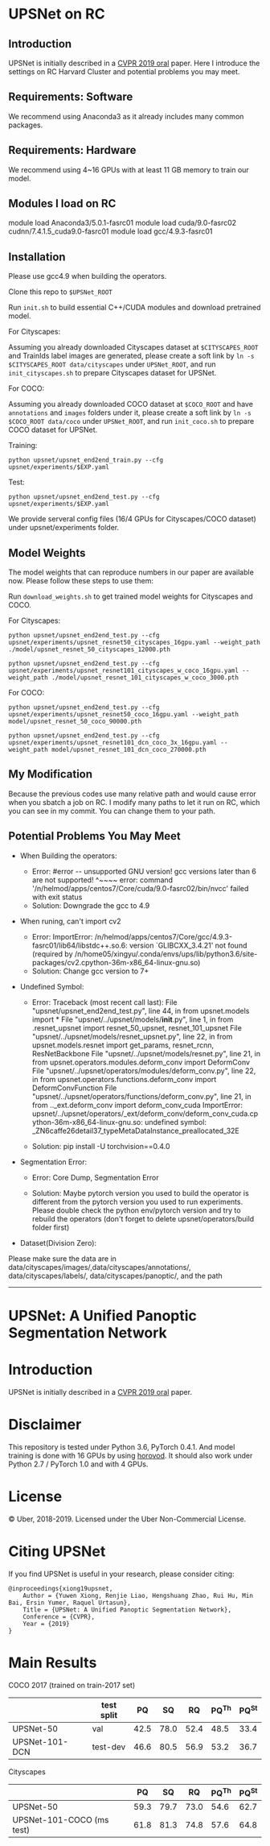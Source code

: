 # UPSNet on RC

## Introduction 

UPSNet is initially described in a [CVPR 2019 oral](https://arxiv.org/abs/1901.03784) paper. Here I introduce the settings on RC Harvard Cluster and potential problems you may meet.

## Requirements: Software

We recommend using Anaconda3 as it already includes many common packages.


## Requirements: Hardware

We recommend using 4~16 GPUs with at least 11 GB memory to train our model.

## Modules I load on RC

module load Anaconda3/5.0.1-fasrc01
module load cuda/9.0-fasrc02 cudnn/7.4.1.5_cuda9.0-fasrc01
module load gcc/4.9.3-fasrc01


## Installation

Please use gcc4.9 when building the operators.

Clone this repo to `$UPSNet_ROOT`

Run `init.sh` to build essential C++/CUDA modules and download pretrained model.

For Cityscapes:

Assuming you already downloaded Cityscapes dataset at `$CITYSCAPES_ROOT` and TrainIds label images are generated, please create a soft link by `ln -s $CITYSCAPES_ROOT data/cityscapes` under `UPSNet_ROOT`, and run `init_cityscapes.sh` to prepare Cityscapes dataset for UPSNet.

For COCO:

Assuming you already downloaded COCO dataset at `$COCO_ROOT` and have `annotations` and `images` folders under it, please create a soft link by `ln -s $COCO_ROOT data/coco` under `UPSNet_ROOT`, and run `init_coco.sh` to prepare COCO dataset for UPSNet.

Training:

`python upsnet/upsnet_end2end_train.py --cfg upsnet/experiments/$EXP.yaml`

Test:

`python upsnet/upsnet_end2end_test.py --cfg upsnet/experiments/$EXP.yaml`

We provide serveral config files (16/4 GPUs for Cityscapes/COCO dataset) under upsnet/experiments folder.

## Model Weights

The model weights that can reproduce numbers in our paper are available now. Please follow these steps to use them:

Run `download_weights.sh` to get trained model weights for Cityscapes and COCO.

For Cityscapes:

```shell
python upsnet/upsnet_end2end_test.py --cfg upsnet/experiments/upsnet_resnet50_cityscapes_16gpu.yaml --weight_path ./model/upsnet_resnet_50_cityscapes_12000.pth
```

```shell
python upsnet/upsnet_end2end_test.py --cfg upsnet/experiments/upsnet_resnet101_cityscapes_w_coco_16gpu.yaml --weight_path ./model/upsnet_resnet_101_cityscapes_w_coco_3000.pth
```

For COCO:

```shell
python upsnet/upsnet_end2end_test.py --cfg upsnet/experiments/upsnet_resnet50_coco_16gpu.yaml --weight_path model/upsnet_resnet_50_coco_90000.pth
```

```shell
python upsnet/upsnet_end2end_test.py --cfg upsnet/experiments/upsnet_resnet101_dcn_coco_3x_16gpu.yaml --weight_path model/upsnet_resnet_101_dcn_coco_270000.pth
```

## My Modification

Because the previous codes use many relative path and would cause error when you sbatch a job on RC. I modify many paths to let it run on RC, which you can see in my commit. You can change them to your path.

## Potential Problems You May Meet

- When Building the operators: 
    - Error:  #error -- unsupported GNU version! gcc versions later than 6 are not supported!
              ^~~~~
            error: command '/n/helmod/apps/centos7/Core/cuda/9.0-fasrc02/bin/nvcc' failed with exit status 
    - Solution: Downgrade the gcc to 4.9

- When runing, can't import cv2
    - Error: ImportError: /n/helmod/apps/centos7/Core/gcc/4.9.3-fasrc01/lib64/libstdc++.so.6: version \`GLIBCXX_3.4.21\' not found (required by /n/home05/xingyu/.conda/envs/ups/lib/python3.6/site-packages/cv2.cpython-36m-x86_64-linux-gnu.so)
    - Solution: Change gcc version to 7+ 
    
- Undefined Symbol:
    - Error: 
    Traceback (most recent call last): File "upsnet/upsnet_end2end_test.py", line 44, in <module> from upsnet.models import * File "upsnet/../upsnet/models/__init__.py", line 1, in <module> from .resnet_upsnet import resnet_50_upsnet, resnet_101_upsnet File "upsnet/../upsnet/models/resnet_upsnet.py", line 22, in <module> from upsnet.models.resnet import get_params, resnet_rcnn, ResNetBackbone File "upsnet/../upsnet/models/resnet.py", line 21, in <module> from upsnet.operators.modules.deform_conv import DeformConv File "upsnet/../upsnet/operators/modules/deform_conv.py", line 22, in <module> from upsnet.operators.functions.deform_conv import DeformConvFunction File "upsnet/../upsnet/operators/functions/deform_conv.py", line 21, in <module> from .._ext.deform_conv import deform_conv_cuda ImportError: upsnet/../upsnet/operators/_ext/deform_conv/deform_conv_cuda.cpython-36m-x86_64-linux-gnu.so: undefined symbol: _ZN6caffe26detail37_typeMetaDataInstance_preallocated_32E
    
    - Solution:
    pip install -U torchvision==0.4.0

- Segmentation Error:
    - Error: Core Dump, Segmentation Error
    
    - Solution:
    Maybe pytorch version you used to build the operator is different from the pytorch version you used to run experiments. Please double check the python env/pytorch version and try to rebuild the operators (don't forget to delete upsnet/operators/build folder first)
    
- Dataset(Division Zero):

Please make sure the data are in data/cityscapes/images/,data/cityscapes/annotations/, data/cityscapes/labels/, data/cityscapes/panoptic/, and the path 


------------------------------------------------------------------------------------------------------------------
# UPSNet: A Unified Panoptic Segmentation Network

# Introduction
UPSNet is initially described in a [CVPR 2019 oral](https://arxiv.org/abs/1901.03784) paper.

# Disclaimer

This repository is tested under Python 3.6, PyTorch 0.4.1. And model training is done with 16 GPUs by using [horovod](https://github.com/horovod/horovod). It should also work under Python 2.7 / PyTorch 1.0 and with 4 GPUs.

# License
© Uber, 2018-2019. Licensed under the Uber Non-Commercial License.

# Citing UPSNet

If you find UPSNet is useful in your research, please consider citing:
```
@inproceedings{xiong19upsnet,
    Author = {Yuwen Xiong, Renjie Liao, Hengshuang Zhao, Rui Hu, Min Bai, Ersin Yumer, Raquel Urtasun},
    Title = {UPSNet: A Unified Panoptic Segmentation Network},
    Conference = {CVPR},
    Year = {2019}
}
```


# Main Results

COCO 2017 (trained on train-2017 set)

|                | test split | PQ   | SQ   | RQ   | PQ<sup>Th</sup> | PQ<sup>St</sup> |
|----------------|------------|------|------|------|-----------------|-----------------|
| UPSNet-50      | val        | 42.5 | 78.0 | 52.4 | 48.5            | 33.4            |
| UPSNet-101-DCN | test-dev   | 46.6 | 80.5 | 56.9 | 53.2            | 36.7            |

Cityscapes

|                | PQ   | SQ   | RQ   | PQ<sup>Th</sup> | PQ<sup>St</sup> |
|----------------|------|------|------|-----------------|-----------------|
| UPSNet-50      | 59.3 | 79.7 | 73.0 | 54.6            | 62.7            |
| UPSNet-101-COCO (ms test) | 61.8 | 81.3 | 74.8 | 57.6 | 64.8 |








